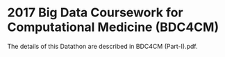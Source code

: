 # 2017 Big Data Coursework for Computational Medicine (BDC4CM)

The details of this Datathon are described in BDC4CM (Part-I).pdf.   

